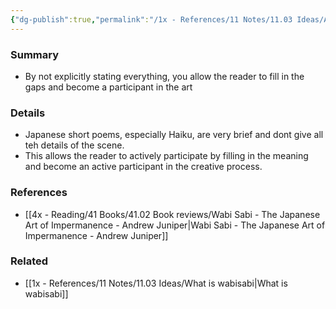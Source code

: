 ```yaml
---
{"dg-publish":true,"permalink":"/1x - References/11 Notes/11.03 Ideas/Allow the reader to participate in the art/","title":"Allow the reader to participate in the art","noteIcon":""}
---
```



### Summary
- By not explicitly stating everything, you allow the reader to fill in the gaps and become a participant in the art

### Details
- Japanese short poems, especially Haiku, are very brief and dont give all teh details of the scene.
- This allows the reader to actively participate by filling in the meaning and become an active participant in the creative process.

### References
- [[4x - Reading/41 Books/41.02 Book reviews/Wabi Sabi - The Japanese Art of Impermanence - Andrew Juniper\|Wabi Sabi - The Japanese Art of Impermanence - Andrew Juniper]]

### Related
- [[1x - References/11 Notes/11.03 Ideas/What is wabisabi\|What is wabisabi]]
